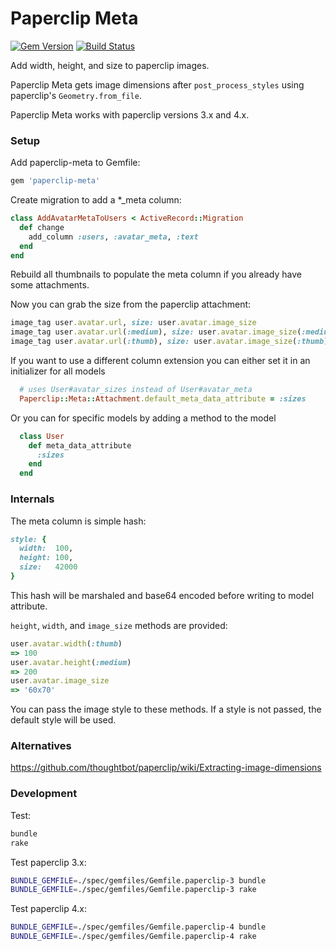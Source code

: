 # Paperclip Meta 

[![Gem Version](https://badge.fury.io/rb/paperclip-meta.svg)](http://rubygems.org/gems/paperclip-meta)
[![Build Status](https://travis-ci.org/teeparham/paperclip-meta.svg?branch=master)](https://travis-ci.org/teeparham/paperclip-meta)

Add width, height, and size to paperclip images.

Paperclip Meta gets image dimensions after `post_process_styles` using paperclip's `Geometry.from_file`.

Paperclip Meta works with paperclip versions 3.x and 4.x.

### Setup

Add paperclip-meta to Gemfile:

```ruby
gem 'paperclip-meta'
```

Create migration to add a *_meta column:

```ruby
class AddAvatarMetaToUsers < ActiveRecord::Migration
  def change
    add_column :users, :avatar_meta, :text
  end
end
```

Rebuild all thumbnails to populate the meta column if you already have some attachments.

Now you can grab the size from the paperclip attachment:

```ruby
image_tag user.avatar.url, size: user.avatar.image_size
image_tag user.avatar.url(:medium), size: user.avatar.image_size(:medium)
image_tag user.avatar.url(:thumb), size: user.avatar.image_size(:thumb)
```

If you want to use a different column extension you can either set it in an initializer for all models

```ruby
  # uses User#avatar_sizes instead of User#avatar_meta
  Paperclip::Meta::Attachment.default_meta_data_attribute = :sizes
```

Or you can for specific models by adding a method to the model

```ruby
  class User
    def meta_data_attribute
      :sizes
    end
  end
```

### Internals

The meta column is simple hash:

```ruby
style: {
  width:  100,
  height: 100,
  size:   42000
}
```

This hash will be marshaled and base64 encoded before writing to model attribute.

`height`, `width`, and `image_size` methods are provided:

```ruby
user.avatar.width(:thumb)
=> 100
user.avatar.height(:medium)
=> 200
user.avatar.image_size
=> '60x70'
```

You can pass the image style to these methods. If a style is not passed, the default style will be used.

### Alternatives

https://github.com/thoughtbot/paperclip/wiki/Extracting-image-dimensions

### Development

Test:

```sh
bundle
rake
```

Test paperclip 3.x:

```sh
BUNDLE_GEMFILE=./spec/gemfiles/Gemfile.paperclip-3 bundle
BUNDLE_GEMFILE=./spec/gemfiles/Gemfile.paperclip-3 rake
```

Test paperclip 4.x:

```sh
BUNDLE_GEMFILE=./spec/gemfiles/Gemfile.paperclip-4 bundle
BUNDLE_GEMFILE=./spec/gemfiles/Gemfile.paperclip-4 rake
```
